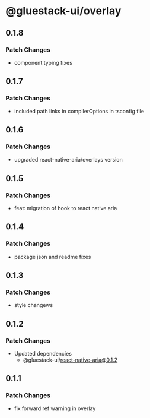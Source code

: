 # @gluestack-ui/overlay

## 0.1.8

### Patch Changes

- component typing fixes

## 0.1.7

### Patch Changes

- included path links in compilerOptions in tsconfig file

## 0.1.6

### Patch Changes

- upgraded react-native-aria/overlays version

## 0.1.5

### Patch Changes

- feat: migration of hook to react native aria

## 0.1.4

### Patch Changes

- package json and readme fixes

## 0.1.3

### Patch Changes

- style changews

## 0.1.2

### Patch Changes

- Updated dependencies
  - @gluestack-ui/react-native-aria@0.1.2

## 0.1.1

### Patch Changes

- fix forward ref warning in overlay
